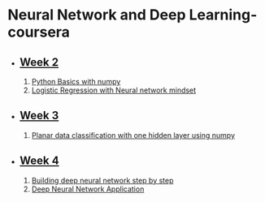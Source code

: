 # Neural Network and Deep Learning-coursera
* ## [Week 2](https://github.com/vipul2001/Intro-to-deep-learning-coursera-/tree/master/week%202)
   1. [Python Basics with numpy](https://github.com/vipul2001/Intro-to-deep-learning-coursera-/blob/master/week%202/Python%20Basics%20With%20Numpy.ipynb)
   2. [Logistic Regression with Neural network mindset](https://github.com/vipul2001/Intro-to-deep-learning-coursera-/blob/master/week%202/Logistic%20Regression%20with%20a%20Neural%20Network%20scratch.ipynb)
* ## [Week 3](https://github.com/vipul2001/Neural-network-and-deep-learning-coursera/tree/master/week%203)
    1. [Planar data classification with one hidden layer using numpy](https://github.com/vipul2001/Neural-network-and-deep-learning-coursera/blob/master/week%203/Planar%20data%20classification%20with%20one%20hidden%20layer.ipynb)
* ## [Week 4](https://github.com/vipul2001/Neural-network-and-deep-learning-coursera/tree/master/week4)
   1. [Building deep neural network step by step](https://github.com/vipul2001/Neural-network-and-deep-learning-coursera/blob/master/week4/Building%20your%20Deep%20Neural%20Network%20Step%20by%20Step.ipynb)
   2. [Deep Neural Network Application](https://github.com/vipul2001/Neural-network-and-deep-learning-coursera/blob/master/week4/Deep%20Neural%20Network%20Application.ipynb)
